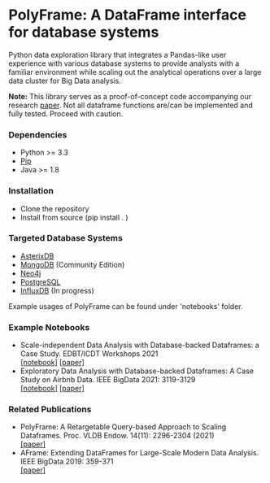 # PolyFrame: A DataFrame interface for database systems

Python data exploration library that integrates a Pandas-like user experience with various database systems to provide analysts with a familiar environment while scaling out the analytical operations over a large data cluster for Big Data analysis.

**Note:** This library serves as a proof-of-concept code accompanying our research [paper](https://dl.acm.org/doi/abs/10.14778/3476249.3476281). Not all dataframe functions are/can be implemented and fully tested. Proceed with caution.

### Dependencies
* Python >= 3.3
* [Pip](https://pip.pypa.io/en/stable/)
* Java >= 1.8

### Installation
* Clone the repository
* Install from source (pip install . )

### Targeted Database Systems
* [AsterixDB](https://github.com/apache/asterixdb/) 
* [MongoDB](https://www.mongodb.com/) (Community Edition)
* [Neo4j](https://neo4j.com/) 
* [PostgreSQL](https://www.postgresql.org/) 
* [InfluxDB](https://www.influxdata.com/) (In progress)

Example usages of PolyFrame can be found under 'notebooks' folder.

### Example Notebooks
* Scale-independent Data Analysis with Database-backed Dataframes: a Case Study. EDBT/ICDT Workshops 2021 <br /> [[notebook]](https://github.com/psinthong/SF_CRIME_Notebook) [[paper]](http://ceur-ws.org/Vol-2841/SIMPLIFY_3.pdf)
* Exploratory Data Analysis with Database-backed Dataframes: A Case Study on Airbnb Data. IEEE BigData 2021: 3119-3129 <br /> [[notebook]](https://github.com/psinthong/PolyFrame_Case_Study) [[paper]](https://ieeexplore.ieee.org/document/9671603)


### Related Publications
* PolyFrame: A Retargetable Query-based Approach to Scaling Dataframes. Proc. VLDB Endow. 14(11): 2296-2304 (2021) <br /> [[paper]](http://www.vldb.org/pvldb/vol14/p2296-sinthong.pdf)
* AFrame: Extending DataFrames for Large-Scale Modern Data Analysis. IEEE BigData 2019: 359-371 <br /> [[paper]](https://ieeexplore.ieee.org/document/9006303)
